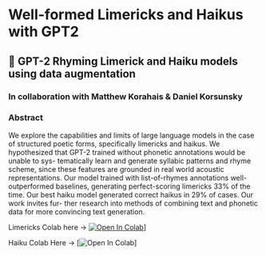 # Well-formed Limericks and Haikus with GPT2
## 📜 GPT-2 Rhyming Limerick and Haiku models using data augmentation
### In collaboration with Matthew Korahais & Daniel Korsunsky
### Abstract 
We explore the capabilities and limits of large language models in the case of structured poetic forms, specifically limericks and haikus. We hypothesized that GPT-2 trained without phonetic annotations would be unable to sys- tematically learn and generate syllabic patterns and rhyme scheme, since these features are grounded in real world acoustic representations. Our model trained with list-of-rhymes annotations well-outperformed baselines, generating perfect-scoring limericks 33% of the time. Our best haiku model generated correct haikus in 29% of cases. Our work invites fur- ther research into methods of combining text and phonetic data for more convincing text generation.

Limericks Colab here -> [![Open In Colab](https://colab.research.google.com/assets/colab-badge.svg)](https://colab.research.google.com/drive/1Rr4F4XSNZhC1jOVnUWHa0a3e9cQhEVvx?usp=sharing)]

Haiku Colab Here -> [![Open In Colab](https://colab.research.google.com/drive/1dY9eVMSHkeReJaDfl3YoQJG66DZxybcG#scrollTo=aeXshJM-Cuaf)]
